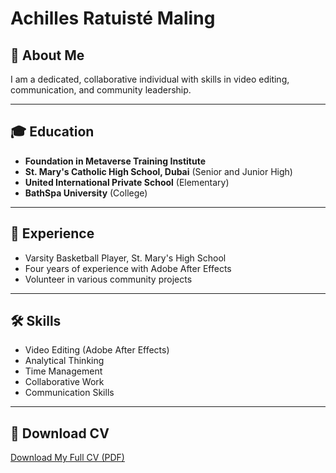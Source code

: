 # Achilles Ratuisté Maling 

## 📍 About Me
I am a dedicated, collaborative individual with skills in video editing, communication, and community leadership. 

---

## 🎓 Education
- **Foundation in Metaverse Training Institute**  
- **St. Mary's Catholic High School, Dubai** (Senior and Junior High)
- **United International Private School** (Elementary)
- **BathSpa University** (College)

---

## 💼 Experience
- Varsity Basketball Player, St. Mary's High School
- Four years of experience with Adobe After Effects
- Volunteer in various community projects

---

## 🛠 Skills
- Video Editing (Adobe After Effects)
- Analytical Thinking
- Time Management
- Collaborative Work
- Communication Skills

---

## 📄 Download CV
[Download My Full CV (PDF)](link-to-your-cv-file)

<!--
**achi811/achi811** is a ✨ _special_ ✨ repository because its `README.md` (this file) appears on your GitHub profile.

Here are some ideas to get you started:

- 🔭 I’m currently studying in Bathspa University 
- 🌱 I’m currently learning ...
- 👯 I’m looking to collaborate on ...
- 🤔 I’m looking for help with ...
- 💬 Ask me about ...
- 📫 How to reach me: ...
- 😄 Pronouns: ...
- ⚡ Fun fact: ...
-->
